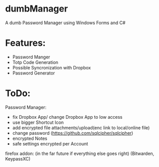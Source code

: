 # dumbManager
A dumb Password Manager using Windows Forms and C#


# Features:
- Password Manger
- Totp Code Generation
- Possible Syncronization with Dropbox
- Password Generator

# ToDo:

Password Manager:
- fix Dropbox App/ change Dropbox App to low access
- use bigger Shortcut Icon
- add encrypted file attachments/upload(enc link to local/online file)
- change password (https://github.com/sqlcipher/sqlcipher)
- encrypted Notes
- safe settings encrypted per Account




firefox addon: (in the far future if everything else goes right)
	(Bitwarden, KeypassXC)

